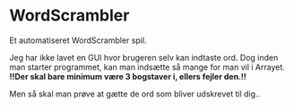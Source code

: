 # WordScrambler


Et automatiseret WordScrambler spil. 

Jeg har ikke lavet en GUI hvor brugeren selv kan indtaste ord. Dog inden man starter programmet, kan man indsætte så mange for man vil i Arrayet.
**!!Der skal bare minimum være 3 bogstaver i, ellers fejler den.!!**

Men så skal man prøve at gætte de ord som bliver udskrevet til dig..
